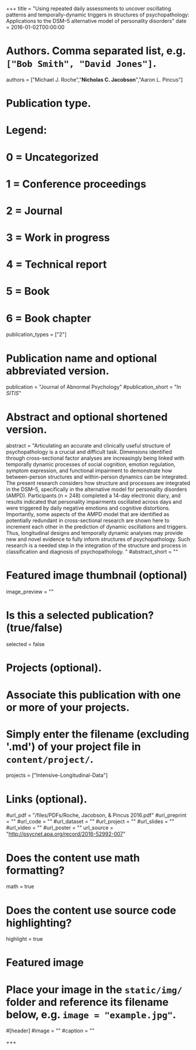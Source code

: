 +++
title = "Using repeated daily assessments to uncover oscillating patterns and temporally-dynamic triggers in structures of psychopathology: Applications to the DSM–5 alternative model of personality disorders"
date = 2016-01-02T00:00:00

# Authors. Comma separated list, e.g. `["Bob Smith", "David Jones"]`.
authors = ["Michael J. Roche","**Nicholas C. Jacobson**","Aaron L. Pincus"]

# Publication type.
# Legend:
# 0 = Uncategorized
# 1 = Conference proceedings
# 2 = Journal
# 3 = Work in progress
# 4 = Technical report
# 5 = Book
# 6 = Book chapter
publication_types = ["2"]

# Publication name and optional abbreviated version.
publication = "Journal of Abnormal Psychology"
#publication_short = "In *SITIS*"

# Abstract and optional shortened version.
abstract = "Articulating an accurate and clinically useful structure of psychopathology is a crucial and difficult task. Dimensions identified through cross-sectional factor analyses are increasingly being linked with temporally dynamic processes of social cognition, emotion regulation, symptom expression, and functional impairment to demonstrate how between-person structures and within-person dynamics can be integrated. The present research considers how structure and processes are integrated in the DSM–5, specifically in the alternative model for personality disorders (AMPD). Participants (n = 248) completed a 14-day electronic diary, and results indicated that personality impairments oscillated across days and were triggered by daily negative emotions and cognitive distortions. Importantly, some aspects of the AMPD model that are identified as potentially redundant in cross-sectional research are shown here to increment each other in the prediction of dynamic oscillations and triggers. Thus, longitudinal designs and temporally dynamic analyses may provide new and novel evidence to fully inform structures of psychopathology. Such research is a needed step in the integration of the structure and process in classification and diagnosis of psychopathology. "
#abstract_short = ""

# Featured image thumbnail (optional)
image_preview = ""

# Is this a selected publication? (true/false)
selected = false

# Projects (optional).
#   Associate this publication with one or more of your projects.
#   Simply enter the filename (excluding '.md') of your project file in `content/project/`.
projects = ["Intensive-Longitudinal-Data"]

# Links (optional).
#url_pdf = "/files/PDFs/Roche, Jacobson, & Pincus 2016.pdf"
#url_preprint = ""
#url_code = ""
#url_dataset = ""
#url_project = ""
#url_slides = ""
#url_video = ""
#url_poster = ""
url_source = "http://psycnet.apa.org/record/2016-52992-007"

# Does the content use math formatting?
math = true

# Does the content use source code highlighting?
highlight = true

# Featured image
# Place your image in the `static/img/` folder and reference its filename below, e.g. `image = "example.jpg"`.
#[header]
#image = ""
#caption = ""

+++

